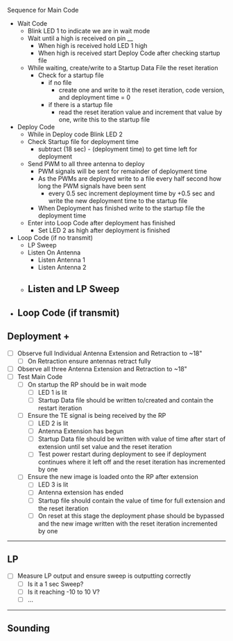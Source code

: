 Sequence for Main Code
- Wait Code
	- Blink LED 1 to indicate we are in wait mode
	- Wait until a high is received on pin __
		- When high is received hold LED 1 high
		- When high is received start Deploy Code after checking startup file
	- While waiting, create/write to a Startup Data File the reset iteration
		- Check for a startup file
			- if no file
				- create one and write to it the reset iteration, code version, and deployment time = 0
			- if there is a startup file
				- read the reset iteration value and increment that value by one, write this to the startup file
- Deploy Code
	- While in Deploy code Blink LED 2
	- Check Startup file for deployment time 
		- subtract (18 sec) - (deployment time) to get time left for deployment
	- Send PWM to all three antenna to deploy
		- PWM signals will be sent for remainder of deployment time
		- As the PWMs are deployed write to a file every half second how long the PWM signals have been sent
			- every 0.5 sec increment deployment time by +0.5 sec and write the new deployment time to the startup file
		- When Deployment has finished write to the startup file the deployment time
	- Enter into Loop Code after deployment has finished
		- Set LED 2 as high after deployment is finished
- Loop Code (if no transmit)
	- LP Sweep
	- Listen On Antenna
		- Listen Antenna 1
		- Listen Antenna 2
	- Listen and LP Sweep
		- 
- Loop Code (if transmit)
	- 

## Deployment +
- [ ] Observe full Individual Antenna Extension and Retraction to ~18"
	- [ ] On Retraction ensure antennas retract fully
- [ ] Observe all three Antenna Extension and Retraction to ~18"
- [ ] Test Main Code
	- [ ] On startup the RP should be in wait mode
		- [ ]  LED 1 is lit
		- [ ] Startup Data file should be written to/created and contain the restart iteration
	- [ ] Ensure the TE signal is being received by the RP
		- [ ] LED 2 is lit
		- [ ] Antenna Extension has begun
		- [ ] Startup Data file should be written with value of time after start of extension until set value and the reset iteration
		- [ ] Test power restart during deployment to see if deployment continues where it left off and the reset iteration has incremented by one
	- [ ] Ensure the new image is loaded onto the RP after extension
		- [ ] LED 3 is lit
		- [ ] Antenna extension has ended
		- [ ] Startup file should contain the value of time for full extension and the reset iteration
		- [ ] On reset at this stage the deployment phase should be bypassed and the new image written with the reset iteration incremented by one

---
## LP
- [ ] Measure LP output and ensure sweep is outputting correctly
	- [ ] Is it a 1 sec Sweep?
	- [ ] Is it reaching -10 to 10 V?
	- [ ] ...
---
## Sounding
